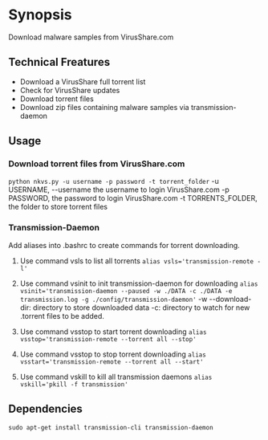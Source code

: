 # Synopsis
 Download malware samples from VirusShare.com

## Technical Freatures
- Download a VirusShare full torrent list
- Check for VirusShare updates
- Download torrent files
- Download zip files containing malware samples via transmission-daemon

## Usage

### Download torrent files from VirusShare.com

`python nkvs.py -u username -p password -t torrent_folder`
-u USERNAME, --username the username to login VirusShare.com
-p PASSWORD, the password to login VirusShare.com
-t TORRENTS_FOLDER, the folder to store torrent files

### Transmission-Daemon

Add aliases into .bashrc to create commands for torrent downloading.

1. Use command vsls to list all torrents
`alias vsls='transmission-remote -l'`

2. Use command vsinit to init transmission-daemon for downloading
`alias vsinit='transmission-daemon --paused -w ./DATA -c ./DATA -e transmission.log -g ./config/transmission-daemon'`
-w --download-dir: directory to store downloaded data 
-c: directory to watch for new .torrent files to be added. 

3. Use command vsstop to start torrent downloading
`alias vsstop='transmission-remote --torrent all --stop'`

4. Use command vsstop to stop torrent downloading
`alias vsstart='transmission-remote --torrent all --start'`

5. Use command vskill to kill all transmission daemons
`alias vskill='pkill -f transmission'`

## Dependencies

`sudo apt-get install transmission-cli transmission-daemon`
